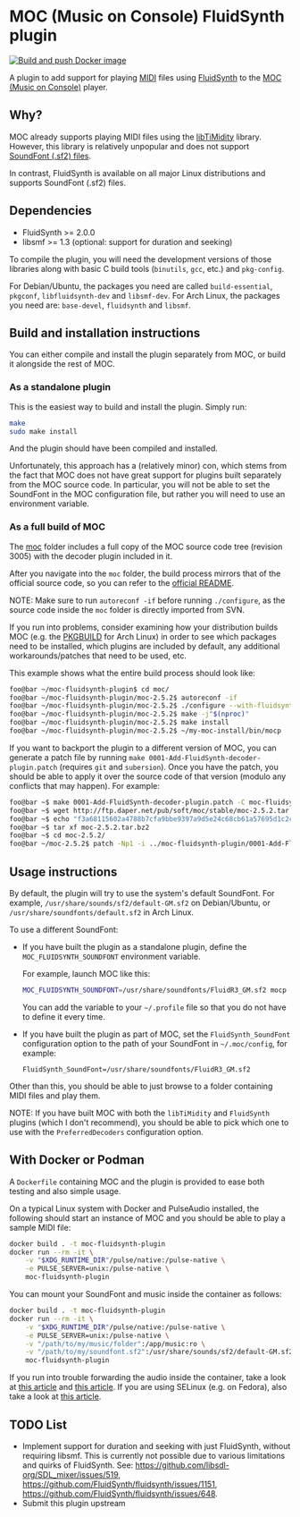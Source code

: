 # MOC (Music on Console) FluidSynth plugin

[![Build and push Docker image](https://github.com/joanbm/moc-fluidsynth-plugin/actions/workflows/docker_build_push.yml/badge.svg)](https://github.com/joanbm/moc-fluidsynth-plugin/actions/workflows/docker_build_push.yml)

A plugin to add support for playing [MIDI](https://en.wikipedia.org/wiki/MIDI) files using [FluidSynth](https://www.fluidsynth.org/) to the [MOC (Music on Console)](https://moc.daper.net/) player.

## Why?

MOC already supports playing MIDI files using the [libTiMidity](https://sourceforge.net/projects/libtimidity/) library. However, this library is relatively unpopular and does not support [SoundFont (.sf2) files](https://en.wikipedia.org/wiki/SoundFont).

In contrast, FluidSynth is available on all major Linux distributions and supports SoundFont (.sf2) files.

## Dependencies

* FluidSynth >= 2.0.0
* libsmf >= 1.3 (optional: support for duration and seeking)

To compile the plugin, you will need the development versions of those libraries along with basic C build tools (`binutils`, `gcc`, etc.) and `pkg-config`.

For Debian/Ubuntu, the packages you need are called `build-essential`, `pkgconf`, `libfluidsynth-dev` and `libsmf-dev`.
For Arch Linux, the packages you need are: `base-devel`, `fluidsynth` and `libsmf`.

## Build and installation instructions

You can either compile and install the plugin separately from MOC, or build it alongside the rest of MOC.

### As a standalone plugin

This is the easiest way to build and install the plugin. Simply run:

```sh
make
sudo make install
```

And the plugin should have been compiled and installed.

Unfortunately, this approach has a (relatively minor) con, which stems from the fact that MOC does not have great support for plugins built separately from the MOC source code.
In particular, you will not be able to set the SoundFont in the MOC configuration file, but rather you will need to use an environment variable.

### As a full build of MOC

The [moc](moc) folder includes a full copy of the MOC source code tree (revision 3005) with the decoder plugin included in it.

After you navigate into the `moc` folder, the build process mirrors that of the official source code, so you can refer to the [official README](https://moc.daper.net/node/87).

NOTE: Make sure to run `autoreconf -if` before running `./configure`, as the source code inside the `moc` folder is directly imported from SVN.

If you run into problems, consider examining how your distribution builds MOC (e.g. the [PKGBUILD](https://gitlab.archlinux.org/archlinux/packaging/packages/moc/-/blob/main/PKGBUILD) for Arch Linux) in order to see which packages need to be installed, which plugins are included by default, any additional workarounds/patches that need to be used, etc.

This example shows what the entire build process should look like:

```sh
foo@bar ~/moc-fluidsynth-plugin$ cd moc/
foo@bar ~/moc-fluidsynth-plugin/moc-2.5.2$ autoreconf -if
foo@bar ~/moc-fluidsynth-plugin/moc-2.5.2$ ./configure --with-fluidsynth --prefix=$HOME/my-moc-install --disable-cache --without-ffmpeg
foo@bar ~/moc-fluidsynth-plugin/moc-2.5.2$ make -j"$(nproc)"
foo@bar ~/moc-fluidsynth-plugin/moc-2.5.2$ make install
foo@bar ~/moc-fluidsynth-plugin/moc-2.5.2$ ~/my-moc-install/bin/mocp
```

If you want to backport the plugin to a different version of MOC, you can generate a patch file by running `make 0001-Add-FluidSynth-decoder-plugin.patch` (requires `git` and `subersion`).
Once you have the patch, you should be able to apply it over the source code of that version (modulo any conflicts that may happen). For example:

```sh
foo@bar ~$ make 0001-Add-FluidSynth-decoder-plugin.patch -C moc-fluidsynth-plugin
foo@bar ~$ wget http://ftp.daper.net/pub/soft/moc/stable/moc-2.5.2.tar.bz2
foo@bar ~$ echo "f3a68115602a4788b7cfa9bbe9397a9d5e24c68cb61a57695d1c2c3ecf49db08  moc-2.5.2.tar.bz2" | sha256sum -c
foo@bar ~$ tar xf moc-2.5.2.tar.bz2
foo@bar ~$ cd moc-2.5.2/
foo@bar ~/moc-2.5.2$ patch -Np1 -i ../moc-fluidsynth-plugin/0001-Add-FluidSynth-decoder-plugin.patch
```

## Usage instructions

By default, the plugin will try to use the system's default SoundFont.
For example, `/usr/share/sounds/sf2/default-GM.sf2` on Debian/Ubuntu, or `/usr/share/soundfonts/default.sf2` in Arch Linux.

To use a different SoundFont:

- If you have built the plugin as a standalone plugin, define the `MOC_FLUIDSYNTH_SOUNDFONT` environment variable.

  For example, launch MOC like this:

  ```sh
  MOC_FLUIDSYNTH_SOUNDFONT=/usr/share/soundfonts/FluidR3_GM.sf2 mocp
  ```

  You can add the variable to your `~/.profile` file so that you do not have to define it every time.

- If you have built the plugin as part of MOC, set the `FluidSynth_SoundFont` configuration option to the path of your SoundFont in `~/.moc/config`, for example:

  ```
  FluidSynth_SoundFont=/usr/share/soundfonts/FluidR3_GM.sf2
  ```

Other than this, you should be able to just browse to a folder containing MIDI files and play them.

NOTE: If you have built MOC with both the `libTiMidity` and `FluidSynth` plugins (which I don't recommend), you should be able to pick which one to use with the `PreferredDecoders` configuration option.

## With Docker or Podman

A `Dockerfile` containing MOC and the plugin is provided to ease both testing and also simple usage.

On a typical Linux system with Docker and PulseAudio installed, the following should start an instance of MOC and you should be able to play a sample MIDI file:

```sh
docker build . -t moc-fluidsynth-plugin
docker run --rm -it \
    -v "$XDG_RUNTIME_DIR"/pulse/native:/pulse-native \
    -e PULSE_SERVER=unix:/pulse-native \
    moc-fluidsynth-plugin
```

You can mount your SoundFont and music inside the container as follows:

```sh
docker build . -t moc-fluidsynth-plugin
docker run --rm -it \
    -v "$XDG_RUNTIME_DIR"/pulse/native:/pulse-native \
    -e PULSE_SERVER=unix:/pulse-native \
    -v "/path/to/my/music/folder":/app/music:ro \
    -v "/path/to/my/soundfont.sf2":/usr/share/sounds/sf2/default-GM.sf2:ro \
    moc-fluidsynth-plugin
```

If you run into trouble forwarding the audio inside the container, take a look at [this article](https://github.com/mviereck/x11docker/wiki/Container-sound:-ALSA-or-Pulseaudio) and [this article](https://joonas.fi/2020/12/audio-in-docker-containers-linux-audio-subsystems-spotifyd/).
If you are using SELinux (e.g. on Fedora), also take a look at [this article](https://github.com/mviereck/x11docker/wiki/SELinux).

## TODO List

* Implement support for duration and seeking with just FluidSynth, without requiring libsmf.
  This is currently not possible due to various limitations and quirks of FluidSynth.
  See: https://github.com/libsdl-org/SDL_mixer/issues/519, https://github.com/FluidSynth/fluidsynth/issues/1151, https://github.com/FluidSynth/fluidsynth/issues/648.
* Submit this plugin upstream
